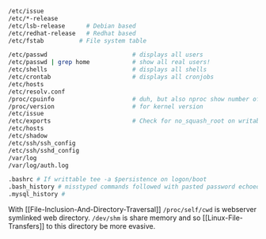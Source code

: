 
```bash

/etc/issue  
/etc/*-release  
/etc/lsb-release      # Debian based  
/etc/redhat-release   # Redhat based
/etc/fstab			# File system table

/etc/passwd                        # displays all users
/etc/passwd | grep home            # show all real users!
/etc/shells                        # displays all shells
/etc/crontab                       # displays all cronjobs
/etc/hosts
/etc/resolv.conf
/proc/cpuinfo                      # duh, but also nproc show number of cpus
/proc/version                      # for kernel version
/etc/issue
/etc/exports                       # Check for no_squash_root on writable 
/etc/hosts
/etc/shadow
/etc/ssh/ssh_config
/etc/ssh/sshd_config
/var/log
/var/log/auth.log

.bashrc # If writtable tee -a $persistence on logon/boot
.bash_history # misstyped commands followed with pasted password echoed 
.mysql_history # 
```

With [[File-Inclusion-And-Directory-Traversal]] `/proc/self/cwd` is webserver symlinked web directory.
`/dev/shm` is share memory and so [[Linux-File-Transfers]] to this directory be more evasive.